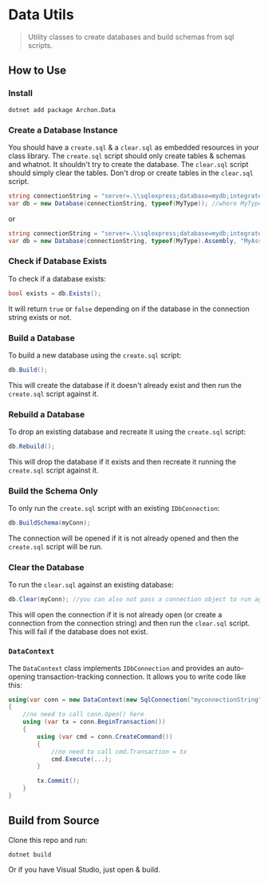 # Data Utils

> Utility classes to create databases and build schemas from sql scripts.

## How to Use

### Install

```
dotnet add package Archon.Data
```

### Create a Database Instance

You should have a `create.sql` & a `clear.sql` as embedded resources in your class library. The `create.sql` script should only create tables & schemas and whatnot. It shouldn't try to create the database. The `clear.sql` script should simply clear the tables. Don't drop or create tables in the `clear.sql` script.

```cs
string connectionString = "server=.\\sqlexpress;database=mydb;integrated security=true;";
var db = new Database(connectionString, typeof(MyType)); //where MyType is in the same namespace as your create.sql & clear.sql
```

or

```cs
string connectionString = "server=.\\sqlexpress;database=mydb;integrated security=true;";
var db = new Database(connectionString, typeof(MyType).Assembly, "MyAssembly.Weird.Namespace.Folder1"); //specify what namespace the embedded create & clear sql scripts are in
```

### Check if Database Exists

To check if a database exists:

```cs
bool exists = db.Exists();
```

It will return `true` or `false` depending on if the database in the connection string exists or not.

### Build a Database

To build a new database using the `create.sql` script:

```cs
db.Build();
```

This will create the database if it doesn't already exist and then run the `create.sql` script against it.

### Rebuild a Database

To drop an existing database and recreate it using the `create.sql` script:

```cs
db.Rebuild();
```

This will drop the database if it exists and then recreate it running the `create.sql` script against it.

### Build the Schema Only

To only run the `create.sql` script with an existing `IDbConnection`:

```cs
db.BuildSchema(myConn);
```

The connection will be opened if it is not already opened and then the `create.sql` script will be run.

### Clear the Database

To run the `clear.sql` against an existing database:

```cs
db.Clear(myConn); //you can also not pass a connection object to run against the original connection string
```

This will open the connection if it is not already open (or create a connection from the connection string) and then run the `clear.sql` script. This will fail if the database does not exist.

### `DataContext`

The `DataContext` class implements `IDbConnection` and provides an auto-opening transaction-tracking connection. It allows you to write code like this:

```cs
using(var conn = new DataContext(new SqlConnection("myconnectionString")))
{
	//no need to call conn.Open() here
	using (var tx = conn.BeginTransaction())
	{
		using (var cmd = conn.CreateCommand())
		{
			//no need to call cmd.Transaction = tx
			cmd.Execute(...);
		}

		tx.Commit();
	}
}
```

## Build from Source

Clone this repo and run:

```
dotnet build
```

Or if you have Visual Studio, just open & build.